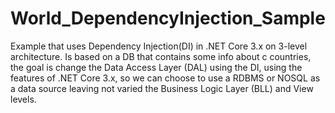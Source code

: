 # World_DependencyInjection_Sample
Example that uses Dependency Injection(DI) in .NET Core 3.x on 3-level architecture. Is based on a DB that contains some info about c
countries, the goal is change the Data Access Layer (DAL) using the DI, using the features of .NET Core 3.x, so we can choose to use a RDBMS or NOSQL as a data source leaving not varied the Business Logic Layer (BLL) and View levels.
